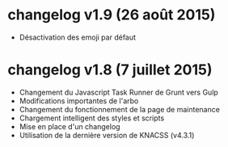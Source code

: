 # changelog v1.9 (26 août 2015)

- Désactivation des emoji par défaut

# changelog v1.8 (7 juillet 2015)

- Changement du Javascript Task Runner de Grunt vers Gulp
- Modifications importantes de l'arbo
- Changement du fonctionnement de la page de maintenance
- Chargement intelligent des styles et scripts
- Mise en place d'un changelog
- Utilisation de la dernière version de KNACSS (v4.3.1)